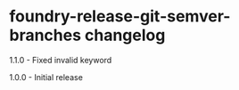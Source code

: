 # foundry-release-git-semver-branches changelog
1.1.0 - Fixed invalid keyword

1.0.0 - Initial release

